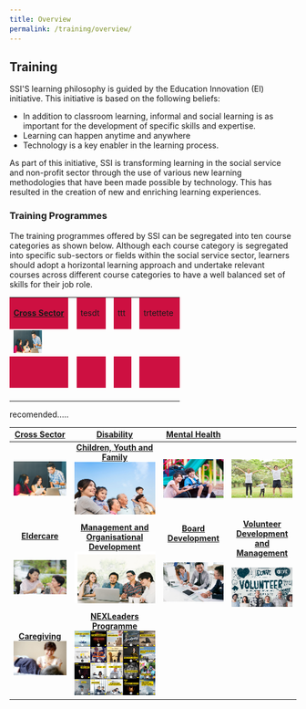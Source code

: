 ```yaml
---
title: Overview
permalink: /training/overview/
---
```


## Training
SSI'S learning philosophy is guided by the Education Innovation (EI) initiative. This initiative is based on the following beliefs:
- In addition to classroom learning, informal and social learning is as important for the development of specific skills and expertise.
- Learning can happen anytime and anywhere
- Technology is a key enabler in the learning process.

As part of this initiative, SSI is transforming learning in the social service and non-profit sector through the use of various new learning methodologies that have been made possible by technology. This has resulted in the creation of new and enriching learning experiences.

### Training Programmes
The training programmes offered by SSI can be segregated into ten course categories as shown below. Although each course category is segregated into specific sub-sectors or fields within the social service sector, learners should adopt a horizontal learning approach and undertake relevant courses across different course categories to have a well balanced set of skills for their job role. 

<table cellspacing="5px" cellpadding="5px">
<tbody>
<tr>
<td style="border: 0px currentColor; height: 50px; text-align: center; background-color: #cd1041;"><span style="color: #ffffff;"><a href="https://e-services.ncss.gov.sg/Training/course/templatesearch?Filter.CourseSubCategory.Id=faf837bd-290c-e611-810d-000c29e3b091" target="_blank"><strong>Cross Sector</strong></a></span></td>
<td  style="width: 1px"></td>
<td style="border: 0px currentColor; height: 50px; text-align: center; background-color: #cd1041;">tesdt&nbsp;</td>
<td syle="width: 1px"></td>
<td style="border: 0px currentColor; height: 50px; text-align: center; background-color: #cd1041;">ttt&nbsp;</td>
<td syle="width: 1px"></td>
<td style="border: 1px currentColor; height: 50px; text-align: center; background-color: #cd1041;">trtettete&nbsp;</td>
</tr>
<tr>
<td><a href="https://e-services.ncss.gov.sg/Training/course/templatesearch?Filter.CourseSubCategory.Id=faf837bd-290c-e611-810d-000c29e3b091" target="_blank"><img src="/images/training/mainpage/cross-sector.png" width="50" height="40" /></a></td>
<td syle="width: 1px"></td>
<td>&nbsp;</td>
<td syle="width: 1px"></td>
<td>&nbsp;</td>
<td syle="width: 1px"></td>
<td>&nbsp;</td>
</tr>
<tr>
<td style="border: 0px currentColor; height: 50px; text-align: center; background-color: #cd1041;">&nbsp;</td>
<td syle="width: 1px"></td>
<td style="border: 0px currentColor; height: 50px; text-align: center; background-color: #cd1041;">&nbsp;</td>
<td syle="width: 1px"></td>
<td style="border: 0px currentColor; height: 50px; text-align: center; background-color: #cd1041;">&nbsp;</td>
<td syle="width: 1px"></td>
<td style="border: 0px currentColor; height: 50px; text-align: center; background-color: #cd1041;">&nbsp;</td>
</tr>
<tr>
<td>&nbsp;</td>
<td syle="width: 1px"></td>
<td>&nbsp;</td>
<td syle="width: 1px"></td>
<td>&nbsp;</td>
<td syle="width: 51x"></td>
<td>&nbsp;</td>
</tr>
</tbody>
</table>




recomended.....

| **[Cross Sector](https://e-services.ncss.gov.sg/Training/course/templatesearch?Filter.CourseSubCategory.Id=faf837bd-290c-e611-810d-000c29e3b091)** | **[Disability](https://e-services.ncss.gov.sg/Training/course/templatesearch?Filter.CourseSubCategory.Id=f4f837bd-290c-e611-810d-000c29e3b091)** | **[Mental Health](/training/mental-health)** |  |
|:-:|:-:|:-:|:-:|
|[![Cross Sector](/images/training/mainpage/cross-sector.png)](https://e-services.ncss.gov.sg/Training/course/templatesearch?Filter.CourseSubCategory.Id=faf837bd-290c-e611-810d-000c29e3b091)   |**[Children, Youth and Family](https://e-services.ncss.gov.sg/Training/course/templatesearch?Filter.CourseSubCategory.Id=f6f837bd-290c-e611-810d-000c29e3b091)**[![Children, Youth and Family](/images/training/mainpage/children-youth-family.png)](https://e-services.ncss.gov.sg/Training/course/templatesearch?Filter.CourseSubCategory.Id=f6f837bd-290c-e611-810d-000c29e3b091)   |[![Disability](/images/training/mainpage/disability.png)](https://e-services.ncss.gov.sg/Training/course/templatesearch?Filter.CourseSubCategory.Id=f4f837bd-290c-e611-810d-000c29e3b091)   | [![Mental Health](/images/training/mainpage/mental-health.png)](/training/mental-health) |
|**[Eldercare](https://e-services.ncss.gov.sg/Training/course/templatesearch?Filter.CourseSubCategory.Id=8ec889b9-e127-e611-8112-000c296ee03a)**<br><br><br>[![Eldercare](/images/training/mainpage/eldercare.png)](https://e-services.ncss.gov.sg/Training/course/templatesearch?Filter.CourseSubCategory.Id=8ec889b9-e127-e611-8112-000c296ee03a)   |**[Management and <br> Organisational Development](https://e-services.ncss.gov.sg/Training/course/templatesearch?Filter.CourseSubCategory.Id=2b395f9d-e127-e611-8112-000c296ee03a)**[![Management and Organisational Development](/images/training/mainpage/management-organizational-dev.png)](https://e-services.ncss.gov.sg/Training/course/templatesearch?Filter.CourseSubCategory.Id=2b395f9d-e127-e611-8112-000c296ee03a)   |**[Board Development](/training/board-members-programmes)**<br><br><br>[![Board Development](/images/training/mainpage/board-dev.png)](/training/board-members-programmes)   |   **[Volunteer Development <br> and Management](/training/volunteer-development-management)**<br><br>[![Volunteer Development and Management](/images/training/mainpage/volunteer-dev-management.png)](/training/volunteer-development-management)   | 
|**[Caregiving](/training/caregiving)** <br> [![Caregiving](/images/training/mainpage/caregiving.png)](/training/caregiving) |**[NEXLeaders Programme](/training/nexleaders)** <br> [![Caregiving](/images/training/mainpage/nex.png)](/training/nexleaders) |
